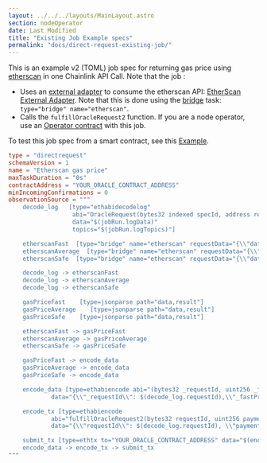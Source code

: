 ```yaml
---
layout: ../../../layouts/MainLayout.astro
section: nodeOperator
date: Last Modified
title: "Existing Job Example specs"
permalink: "docs/direct-request-existing-job/"
---
```


This is an example v2 (TOML) job spec for returning gas price using [etherscan](https://docs.etherscan.io/api-endpoints/gas-tracker#get-gas-oracle) in one Chainlink API Call. Note that the job :

- Uses an [external adapter](/chainlink-nodes/external-adapters/external-adapters/) to consume the etherscan API: [EtherScan External Adapter](https://github.com/smartcontractkit/external-adapters-js/tree/develop/packages/sources/etherscan). Note that this is done using the [bridge](/chainlink-nodes/oracle-jobs/task-types/task_bridge/) task: `type="bridge" name="etherscan"`.
- Calls the `fulfillOracleRequest2` function. If you are a node operator, use an [Operator contract](https://github.com/smartcontractkit/chainlink/blob/develop/contracts/src/v0.7/Operator.sol) with this job.

To test this job spec from a smart contract, see this [Example](/any-api/get-request/examples/existing-job-request/).

```toml
type = "directrequest"
schemaVersion = 1
name = "Etherscan gas price"
maxTaskDuration = "0s"
contractAddress = "YOUR_ORACLE_CONTRACT_ADDRESS"
minIncomingConfirmations = 0
observationSource = """
    decode_log   [type="ethabidecodelog"
                  abi="OracleRequest(bytes32 indexed specId, address requester, bytes32 requestId, uint256 payment, address callbackAddr, bytes4 callbackFunctionId, uint256 cancelExpiration, uint256 dataVersion, bytes data)"
                  data="$(jobRun.logData)"
                  topics="$(jobRun.logTopics)"]

    etherscanFast  [type="bridge" name="etherscan" requestData="{\\"data\\": {\\"endpoint\\": \\"gasprice\\",  \\"speed\\":\\"fast\\" }}"]
    etherscanAverage  [type="bridge" name="etherscan" requestData="{\\"data\\": {\\"endpoint\\": \\"gasprice\\",  \\"speed\\":\\"medium\\" }}"]
    etherscanSafe  [type="bridge" name="etherscan" requestData="{\\"data\\": {\\"endpoint\\": \\"gasprice\\",  \\"speed\\":\\"safe\\" }}"]

    decode_log -> etherscanFast
    decode_log -> etherscanAverage
    decode_log -> etherscanSafe

    gasPriceFast    [type=jsonparse path="data,result"]
    gasPriceAverage    [type=jsonparse path="data,result"]
    gasPriceSafe    [type=jsonparse path="data,result"]

    etherscanFast -> gasPriceFast
    etherscanAverage -> gasPriceAverage
    etherscanSafe -> gasPriceSafe

    gasPriceFast -> encode_data
    gasPriceAverage -> encode_data
    gasPriceSafe -> encode_data

    encode_data [type=ethabiencode abi="(bytes32 _requestId, uint256 _fastPrice, uint256 _averagePrice, uint256 _safePrice)"
            data="{\\"_requestId\\": $(decode_log.requestId),\\"_fastPrice\\": $(gasPriceFast),\\"_averagePrice\\": $(gasPriceAverage),\\"_safePrice\\": $(gasPriceSafe)}"]

    encode_tx [type=ethabiencode
            abi="fulfillOracleRequest2(bytes32 requestId, uint256 payment, address callbackAddress, bytes4 callbackFunctionId, uint256 expiration, bytes calldata data)"
            data="{\\"requestId\\": $(decode_log.requestId), \\"payment\\": $(decode_log.payment), \\"callbackAddress\\": $(decode_log.callbackAddr), \\"callbackFunctionId\\": $(decode_log.callbackFunctionId), \\"expiration\\": $(decode_log.cancelExpiration), \\"data\\": $(encode_data)}"]

    submit_tx [type=ethtx to="YOUR_ORACLE_CONTRACT_ADDRESS" data="$(encode_tx)"]
    encode_data -> encode_tx -> submit_tx
"""

```
